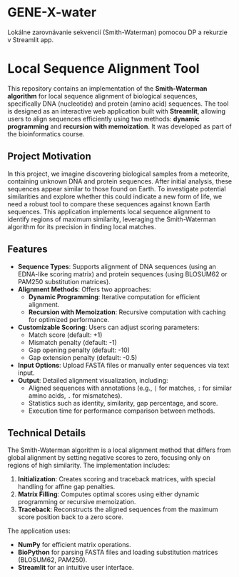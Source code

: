 # GENE-X-water
Lokálne zarovnávanie sekvencií (Smith-Waterman) pomocou DP a rekurzie v Streamlit app.

# Local Sequence Alignment Tool

This repository contains an implementation of the **Smith-Waterman algorithm** for local sequence alignment of biological sequences, specifically DNA (nucleotide) and protein (amino acid) sequences. The tool is designed as an interactive web application built with **Streamlit**, allowing users to align sequences efficiently using two methods: **dynamic programming** and **recursion with memoization**. It was developed as part of the bioinformatics course.

## Project Motivation
In this project, we imagine discovering biological samples from a meteorite, containing unknown DNA and protein sequences. After initial analysis, these sequences appear similar to those found on Earth. To investigate potential similarities and explore whether this could indicate a new form of life, we need a robust tool to compare these sequences against known Earth sequences. This application implements local sequence alignment to identify regions of maximum similarity, leveraging the Smith-Waterman algorithm for its precision in finding local matches.

## Features
- **Sequence Types**: Supports alignment of DNA sequences (using an EDNA-like scoring matrix) and protein sequences (using BLOSUM62 or PAM250 substitution matrices).
- **Alignment Methods**: Offers two approaches:
  - **Dynamic Programming**: Iterative computation for efficient alignment.
  - **Recursion with Memoization**: Recursive computation with caching for optimized performance.
- **Customizable Scoring**: Users can adjust scoring parameters:
  - Match score (default: +1)
  - Mismatch penalty (default: -1)
  - Gap opening penalty (default: -10)
  - Gap extension penalty (default: -0.5)
- **Input Options**: Upload FASTA files or manually enter sequences via text input.
- **Output**: Detailed alignment visualization, including:
  - Aligned sequences with annotations (e.g., `|` for matches, `:` for similar amino acids, `.` for mismatches).
  - Statistics such as identity, similarity, gap percentage, and score.
  - Execution time for performance comparison between methods.

## Technical Details
The Smith-Waterman algorithm is a local alignment method that differs from global alignment by setting negative scores to zero, focusing only on regions of high similarity. The implementation includes:
1. **Initialization**: Creates scoring and traceback matrices, with special handling for affine gap penalties.
2. **Matrix Filling**: Computes optimal scores using either dynamic programming or recursive memoization.
3. **Traceback**: Reconstructs the aligned sequences from the maximum score position back to a zero score.

The application uses:
- **NumPy** for efficient matrix operations.
- **BioPython** for parsing FASTA files and loading substitution matrices (BLOSUM62, PAM250).
- **Streamlit** for an intuitive user interface.
